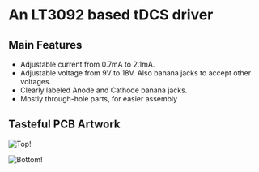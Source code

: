 # An LT3092 based tDCS driver

## Main Features

* Adjustable current from 0.7mA to 2.1mA. 
* Adjustable voltage from 9V to 18V. Also banana jacks to accept other voltages.
* Clearly labeled Anode and Cathode banana jacks.
* Mostly through-hole parts, for easier assembly

## Tasteful PCB Artwork

![Top](https://644db4de3505c40a0444-327723bce298e3ff5813fb42baeefbaa.ssl.cf1.rackcdn.com/uploads/project/top_image/zZGm2no4/i.png)!

![Bottom](https://644db4de3505c40a0444-327723bce298e3ff5813fb42baeefbaa.ssl.cf1.rackcdn.com/uploads/project/bottom_image/zZGm2no4/i.png)!
